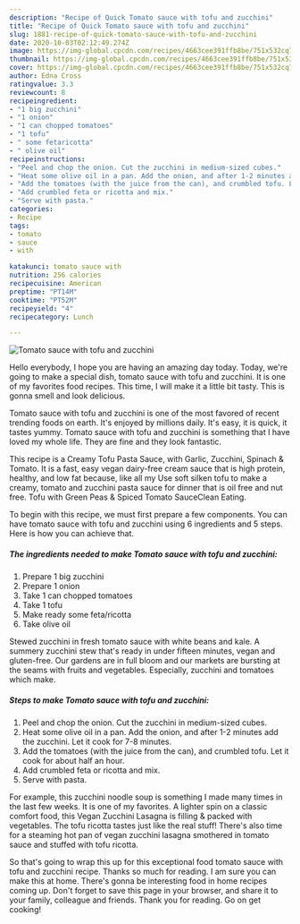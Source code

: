 ```yaml
---
description: "Recipe of Quick Tomato sauce with tofu and zucchini"
title: "Recipe of Quick Tomato sauce with tofu and zucchini"
slug: 1881-recipe-of-quick-tomato-sauce-with-tofu-and-zucchini
date: 2020-10-03T02:12:49.274Z
image: https://img-global.cpcdn.com/recipes/4663cee391ffb8be/751x532cq70/tomato-sauce-with-tofu-and-zucchini-recipe-main-photo.jpg
thumbnail: https://img-global.cpcdn.com/recipes/4663cee391ffb8be/751x532cq70/tomato-sauce-with-tofu-and-zucchini-recipe-main-photo.jpg
cover: https://img-global.cpcdn.com/recipes/4663cee391ffb8be/751x532cq70/tomato-sauce-with-tofu-and-zucchini-recipe-main-photo.jpg
author: Edna Cross
ratingvalue: 3.3
reviewcount: 8
recipeingredient:
- "1 big zucchini"
- "1 onion"
- "1 can chopped tomatoes"
- "1 tofu"
- " some fetaricotta"
- " olive oil"
recipeinstructions:
- "Peel and chop the onion. Cut the zucchini in medium-sized cubes."
- "Heat some olive oil in a pan. Add the onion, and after 1-2 minutes add the zucchini. Let it cook for 7-8 minutes."
- "Add the tomatoes (with the juice from the can), and crumbled tofu. Let it cook for about half an hour."
- "Add crumbled feta or ricotta and mix."
- "Serve with pasta."
categories:
- Recipe
tags:
- tomato
- sauce
- with

katakunci: tomato sauce with 
nutrition: 256 calories
recipecuisine: American
preptime: "PT14M"
cooktime: "PT52M"
recipeyield: "4"
recipecategory: Lunch

---
```



![Tomato sauce with tofu and zucchini](https://img-global.cpcdn.com/recipes/4663cee391ffb8be/751x532cq70/tomato-sauce-with-tofu-and-zucchini-recipe-main-photo.jpg)

Hello everybody, I hope you are having an amazing day today. Today, we're going to make a special dish, tomato sauce with tofu and zucchini. It is one of my favorites food recipes. This time, I will make it a little bit tasty. This is gonna smell and look delicious.

Tomato sauce with tofu and zucchini is one of the most favored of recent trending foods on earth. It's enjoyed by millions daily. It's easy, it is quick, it tastes yummy. Tomato sauce with tofu and zucchini is something that I have loved my whole life. They are fine and they look fantastic.

This recipe is a Creamy Tofu Pasta Sauce, with Garlic, Zucchini, Spinach &amp; Tomato. It is a fast, easy vegan dairy-free cream sauce that is high protein, healthy, and low fat because, like all my Use soft silken tofu to make a creamy, tomato and zucchini pasta sauce for dinner that is oil free and nut free. Tofu with Green Peas &amp; Spiced Tomato SauceClean Eating.


To begin with this recipe, we must first prepare a few components. You can have tomato sauce with tofu and zucchini using 6 ingredients and 5 steps. Here is how you can achieve that.

<!--inarticleads1-->

##### The ingredients needed to make Tomato sauce with tofu and zucchini:

1. Prepare 1 big zucchini
1. Prepare 1 onion
1. Take 1 can chopped tomatoes
1. Take 1 tofu
1. Make ready  some feta/ricotta
1. Take  olive oil


Stewed zucchini in fresh tomato sauce with white beans and kale. A summery zucchini stew that&#39;s ready in under fifteen minutes, vegan and gluten-free. Our gardens are in full bloom and our markets are bursting at the seams with fruits and vegetables. Especially, zucchini and tomatoes which make. 

<!--inarticleads2-->

##### Steps to make Tomato sauce with tofu and zucchini:

1. Peel and chop the onion. Cut the zucchini in medium-sized cubes.
1. Heat some olive oil in a pan. Add the onion, and after 1-2 minutes add the zucchini. Let it cook for 7-8 minutes.
1. Add the tomatoes (with the juice from the can), and crumbled tofu. Let it cook for about half an hour.
1. Add crumbled feta or ricotta and mix.
1. Serve with pasta.


For example, this zucchini noodle soup is something I made many times in the last few weeks. It is one of my favorites. A lighter spin on a classic comfort food, this Vegan Zucchini Lasagna is filling &amp; packed with vegetables. The tofu ricotta tastes just like the real stuff! There&#39;s also time for a steaming hot pan of vegan zucchini lasagna smothered in tomato sauce and stuffed with tofu ricotta. 

So that's going to wrap this up for this exceptional food tomato sauce with tofu and zucchini recipe. Thanks so much for reading. I am sure you can make this at home. There's gonna be interesting food in home recipes coming up. Don't forget to save this page in your browser, and share it to your family, colleague and friends. Thank you for reading. Go on get cooking!
